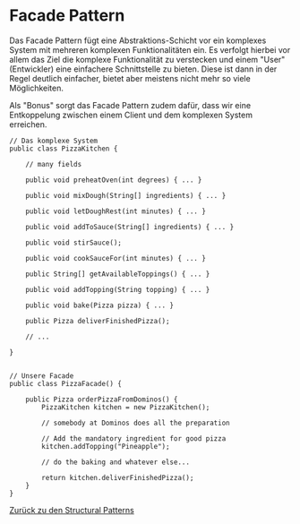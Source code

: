 # Facade Pattern

Das Facade Pattern fügt eine Abstraktions-Schicht vor ein komplexes System mit mehreren komplexen Funktionalitäten ein.
Es verfolgt hierbei vor allem das Ziel die komplexe Funktionalität zu verstecken und einem "User" (Entwickler) eine einfachere Schnittstelle zu bieten. Diese ist dann in der Regel deutlich einfacher, bietet aber meistens nicht mehr so viele Möglichkeiten.

Als "Bonus" sorgt das Facade Pattern zudem dafür, dass wir eine Entkoppelung zwischen einem Client und dem komplexen System erreichen.

```
// Das komplexe System
public class PizzaKitchen {

    // many fields

    public void preheatOven(int degrees) { ... }

    public void mixDough(String[] ingredients) { ... }

    public void letDoughRest(int minutes) { ... }

    public void addToSauce(String[] ingredients) { ... }

    public void stirSauce();

    public void cookSauceFor(int minutes) { ... }

    public String[] getAvailableToppings() { ... }

    public void addTopping(String topping) { ... }

    public void bake(Pizza pizza) { ... }

    public Pizza deliverFinishedPizza();

    // ...

}

```

```

// Unsere Facade
public class PizzaFacade() {

    public Pizza orderPizzaFromDominos() {
        PizzaKitchen kitchen = new PizzaKitchen();

        // somebody at Dominos does all the preparation

        // Add the mandatory ingredient for good pizza
        kitchen.addTopping("Pineapple");

        // do the baking and whatever else...

        return kitchen.deliverFinishedPizza();
    }
}
```

[Zurück zu den Structural Patterns](/module-6/structural-patterns)
